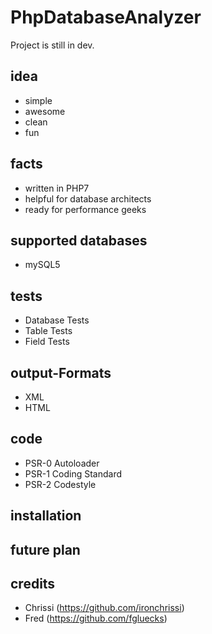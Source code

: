 # PhpDatabaseAnalyzer

Project is still in dev. 

## idea
- simple
- awesome
- clean
- fun

## facts
- written in PHP7
- helpful for database architects
- ready for performance geeks

## supported databases
- mySQL5

## tests
- Database Tests
- Table Tests
- Field Tests

## output-Formats
- XML
- HTML

## code
- PSR-0 Autoloader
- PSR-1 Coding Standard
- PSR-2 Codestyle

## installation

## future plan

## credits
- Chrissi (https://github.com/ironchrissi)
- Fred (https://github.com/fgluecks)
